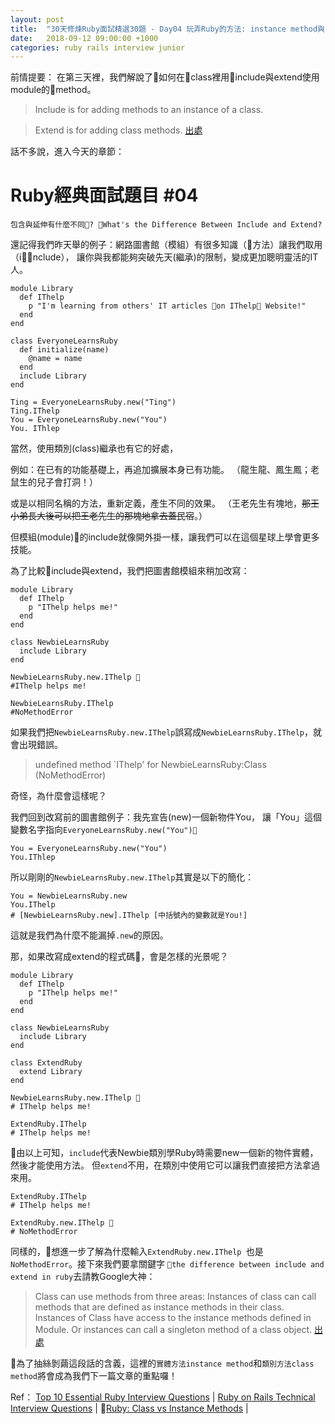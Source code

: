 ```yaml
---
layout: post
title:  "30天修煉Ruby面試精選30題 - Day04 玩弄Ruby的方法: instance method與class method"
date:   2018-09-12 09:00:00 +1000
categories: ruby rails interview junior
---
```


前情提要：
在第三天裡，我們解說了如何在class裡用include與extend使用module的method。 

> Include is for adding methods to an instance of a class. 

> Extend is for adding class methods. [出處](http://www.railstips.org/blog/archives/2009/05/15/include-vs-extend-in-ruby/)

話不多說，進入今天的章節：

Ruby經典面試題目 #04
===

`包含與延伸有什麼不同? What's the Difference Between Include and Extend? `

還記得我們昨天舉的例子：網路圖書館（模組）有很多知識（方法）讓我們取用（include），
讓你與我都能夠突破先天(繼承)的限制，變成更加聰明靈活的IT人。

```
module Library 
  def IThelp 
    p "I'm learning from others' IT articles on IThelp Website!"
  end
end

class EveryoneLearnsRuby
  def initialize(name)
    @name = name
  end
  include Library 
end

Ting = EveryoneLearnsRuby.new("Ting") 
Ting.IThelp  
You = EveryoneLearnsRuby.new("You")
You. IThlep
```

當然，使用類別(class)繼承也有它的好處，

例如：在已有的功能基礎上，再追加擴展本身已有功能。
（龍生龍、鳳生鳳；老鼠生的兒子會打洞！）

或是以相同名稱的方法，重新定義，產生不同的效果。
（王老先生有塊地，~~那王小弟長大後可以把王老先生的那塊地拿去蓋民宿~~。）


但模組(module)的include就像開外掛一樣，讓我們可以在這個星球上學會更多技能。

為了比較include與extend，我們把圖書館模組來稍加改寫：
```
module Library 
  def IThelp 
    p "IThelp helps me!"
  end
end

class NewbieLearnsRuby
  include Library 
end

NewbieLearnsRuby.new.IThelp 
#IThelp helps me!

NewbieLearnsRuby.IThelp
#NoMethodError
```
如果我們把`NewbieLearnsRuby.new.IThelp`誤寫成`NewbieLearnsRuby.IThelp`，就會出現錯誤。
> undefined method `IThelp' for NewbieLearnsRuby:Class (NoMethodError)

奇怪，為什麼會這樣呢？

我們回到改寫前的圖書館例子：我先宣告(new)一個新物件You，
讓「You」這個變數名字指向`EveryoneLearnsRuby.new("You")`

```
You = EveryoneLearnsRuby.new("You")
You.IThlep
```

所以剛剛的`NewbieLearnsRuby.new.IThelp`其實是以下的簡化：
```
You = NewbieLearnsRuby.new
You.IThelp
# [NewbieLearnsRuby.new].IThelp [中括號內的變數就是You!]
```
這就是我們為什麼不能漏掉`.new`的原因。

那，如果改寫成extend的程式碼，會是怎樣的光景呢？

```
module Library 
  def IThelp 
    p "IThelp helps me!"
  end
end

class NewbieLearnsRuby
  include Library 
end

class ExtendRuby
  extend Library
end

NewbieLearnsRuby.new.IThelp 
# IThelp helps me!

ExtendRuby.IThelp
# IThelp helps me!
```

由以上可知，`include`代表Newbie類別學Ruby時需要new一個新的物件實體，然後才能使用方法。
但`extend`不用，在類別中使用它可以讓我們直接把方法拿過來用。

```
ExtendRuby.IThelp
# IThelp helps me!

ExtendRuby.new.IThelp 
# NoMethodError
```

同樣的，想進一步了解為什麼輸入`ExtendRuby.new.IThelp `也是`NoMethodError`。接下來我們要拿關鍵字 `the difference between include and extend in ruby`去請教Google大神：

> Class can use methods from three areas: Instances of class can call methods that are defined as instance methods in their class. Instances of Class have access to the instance methods defined in Module. Or instances can call a singleton method of a class object. [出處](https://medium.com/@lauren.kroner/ruby-class-vs-instance-methods-a5182ce7de49)

為了抽絲剝繭這段話的含義，這裡的`實體方法instance method`和`類別方法class method`將會成為我們下一篇文章的重點囉！



Ref：
[Top 10 Essential Ruby Interview Questions](https://blog.bater.gq/ruby/2018/02/02/top-10-essential-ruby-interview-questions.html) |
[Ruby on Rails Technical Interview Questions](https://github.com/timurcatakli/ruby-on-rails-interview-questions-answers) |
[Ruby: Class vs Instance Methods](https://medium.com/@lauren.kroner/ruby-class-vs-instance-methods-a5182ce7de49) |
